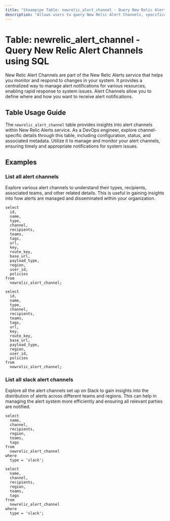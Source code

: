 ```yaml
---
title: "Steampipe Table: newrelic_alert_channel - Query New Relic Alert Channels using SQL"
description: "Allows users to query New Relic Alert Channels, specifically the configuration and status of each alert channel."
---
```


# Table: newrelic_alert_channel - Query New Relic Alert Channels using SQL

New Relic Alert Channels are part of the New Relic Alerts service that helps you monitor and respond to changes in your system. It provides a centralized way to manage alert notifications for various resources, enabling rapid response to system issues. Alert Channels allow you to define where and how you want to receive alert notifications.

## Table Usage Guide

The `newrelic_alert_channel` table provides insights into alert channels within New Relic Alerts service. As a DevOps engineer, explore channel-specific details through this table, including configuration, status, and associated metadata. Utilize it to manage and monitor your alert channels, ensuring timely and appropriate notifications for system issues.

## Examples

### List all alert channels
Explore various alert channels to understand their types, recipients, associated teams, and other related details. This is useful in gaining insights into how alerts are managed and disseminated within your organization.

```sql+postgres
select
  id,
  name,
  type,
  channel,
  recipients,
  teams,
  tags,
  url,
  key,
  route_key,
  base_url,
  payload_type,
  region,
  user_id,
  policies
from
  newrelic_alert_channel;
```

```sql+sqlite
select
  id,
  name,
  type,
  channel,
  recipients,
  teams,
  tags,
  url,
  key,
  route_key,
  base_url,
  payload_type,
  region,
  user_id,
  policies
from
  newrelic_alert_channel;
```

### List all slack alert channels
Explore all the alert channels set up on Slack to gain insights into the distribution of alerts across different teams and regions. This can help in managing the alert system more efficiently and ensuring all relevant parties are notified.

```sql+postgres
select
  name,
  channel,
  recipients,
  region,
  teams,
  tags
from
  newrelic_alert_channel
where
  type = 'slack';
```

```sql+sqlite
select
  name,
  channel,
  recipients,
  region,
  teams,
  tags
from
  newrelic_alert_channel
where
  type = 'slack';
```